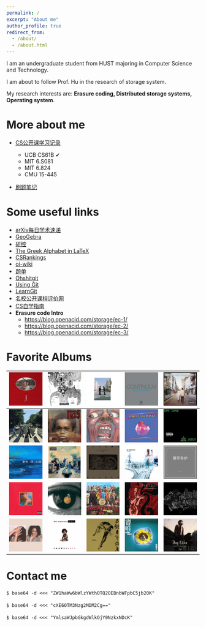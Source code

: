 ```yaml
---
permalink: /
excerpt: "About me"
author_profile: true
redirect_from: 
  - /about/
  - /about.html
---
```

I am an undergraduate student from HUST majoring in Computer Science and Technology. 

I am about to follow Prof. Hu in the research of storage system. 

My research interests are:  **Erasure coding, Distributed storage systems, Operating system**.

# More about me

* [CS公开课学习记录](https://www.zhihu.com/column/c_1553819741969707009)
  
  * UCB CS61B ✔
  * MIT 6.S081
  * MIT 6.824
  * CMU 15-445
  
* [刷题笔记](https://github.com/Misaka9468/blog)

# Some useful links
* [arXiv每日学术速递](http://arxivdaily.com/)
* [GeoGebra](https://www.geogebra.org/3d)
* [研控](https://www.yankong.org/)
* [The Greek Alphabet in LaTeX](https://jblevins.org/log/greek)
* [CSRankings](http://csrankings.org/#/index?none&world)
* [oi-wiki](https://oi-wiki.org/)
* [题单](https://www.luogu.com.cn/team/29447#training)
* [Ohshitgit](https://ohshitgit.com/)
* [Using Git](https://sp18.datastructur.es/materials/guides/using-git.html)
* [LearnGit](https://learngitbranching.js.org/?locale=zh_CN)
* [名校公开课程评价网](https://conanhujinming.github.io/comments-for-awesome-courses/)
* [CS自学指南](https://csdiy.wiki/)
* **Erasure code Intro**
  * https://blog.openacid.com/storage/ec-1/
  * https://blog.openacid.com/storage/ec-2/
  * https://blog.openacid.com/storage/ec-3/





# Favorite Albums

| ![img](about.assets/anheqiao.jpg)                         | ![img](about.assets/36FF46574EB73E37E846612EFBB7F195.jpg) | ![img](about.assets/A2360735DB904BB962789F999AE4BC19.jpg) | ![img](about.assets/FD271D9504148D6F8FE2AEC46AABA229.jpg) | ![img](about.assets/FB7E38B1084D141C67F934CF8F37A1FF.jpg) |
| --------------------------------------------------------- | --------------------------------------------------------- | --------------------------------------------------------- | --------------------------------------------------------- | --------------------------------------------------------- |
| ![img](about.assets/7C6AB001BF792B7CBC7423A151D46B6E.jpg) | ![img](about.assets/0659D44AF052C4A21909FCC85099C6FD.jpg) | ![img](about.assets/5C6314397284807B9A8221EDE243E02E.jpg) | ![img](about.assets/6264280193D9384D2A9E55C12015504A.jpg) | ![img](about.assets/BA54A5897852324E60D46B2F87B867D3.jpg) |
| ![img](about.assets/86985191BCA3359E26485A99A61F4040.jpg) | ![img](about.assets/8A12CA94D3B80334BFF605D0C7B2D4C7.jpg) | ![img](about.assets/AB7A28B2D3CE91173755373A15443CFE.jpg) | ![img](about.assets/A30F3512E139DC4018D774239551845E.jpg) | ![img](about.assets/1009BD205CD20726C2AF17AB95549738.jpg) |
| ![img](about.assets/56A443D469ACB94103A0FCB577154F72.jpg) | ![img](about.assets/DFFFE599BC23623B2DBC275D1EB7DAB8.jpg) | ![img](about.assets/47488DB5957637958106B4FDD87143FA.jpg) | ![img](about.assets/FD86BE98DF7BA5DFAF299A4B3D2E695F.jpg) | ![img](about.assets/2653D27879E60E30D8E5FDE295C987E8.jpg) |
| ![img](about.assets/B222BB1B4BE78118867A01023C0302EC.jpg) | ![img](about.assets/61563B780F2A9F70E208EA5A2E3A8B48.jpg) | ![img](about.assets/15A1924DD5E12E3AD8C219C53A094277.jpg) | ![img](about.assets/60BC2FE8822F4A250A0264CEAE6EF94B.jpg) | ![img](about.assets/02E411F418CF8B80E4685E0CB4AFB971.jpg) |



# Contact me

```shell
$ base64 -d <<< "ZW1haWw6bWlzYWthOTQ2OEBnbWFpbC5jb20K"

$ base64 -d <<< "cXE6OTM3Nzg2MDM2Cg=="

$ base64 -d <<< "YmlsaWJpbGkgdWlkOjY0NzkxNDcK"
```

